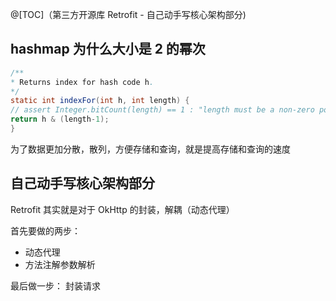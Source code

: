 @[TOC]（第三方开源库 Retrofit - 自己动手写核心架构部分)

## hashmap 为什么大小是 2 的幂次  

``` java
/**
* Returns index for hash code h.
*/
static int indexFor(int h, int length) {
// assert Integer.bitCount(length) == 1 : "length must be a non-zero power of 2";
return h & (length-1);
}
```

为了数据更加分散，散列，方便存储和查询，就是提高存储和查询的速度


## 自己动手写核心架构部分


Retrofit 其实就是对于 OkHttp 的封装，解耦（动态代理）  

首先要做的两步：
- 动态代理  
- 方法注解参数解析


最后做一步： 封装请求
















































































​     


